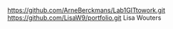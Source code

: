 https://github.com/ArneBerckmans/Lab1GITtowork.git
https://github.com/LisaW9/portfolio.git
Lisa Wouters